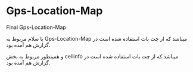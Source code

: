 # Gps-Location-Map
Final Gps-Location-Map 


با سلام مربوط به Gps-Location-Map میباشد که از چت بات استفاده شده است در گزارش هم آمده بود.

و همینطور مربوط به بخش cellinfo میباشد که از چت بات استفاده شده است در گزارش هم آمده بود.

